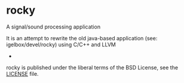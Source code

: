 rocky
=====

A signal/sound processing application

It is an attempt to rewrite the old java-based application (see: igelbox/devel/rocky) using C/C++ and LLVM

-
rocky is published under the liberal terms of the BSD License, see the [LICENSE](LICENSE) file.
